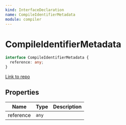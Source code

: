```yaml
---
kind: InterfaceDeclaration
name: CompileIdentifierMetadata
module: compiler
---
```


# CompileIdentifierMetadata

```ts
interface CompileIdentifierMetadata {
  reference: any;
}
```

[Link to repo](https://github.com/timdeschryver/angular/blob/master/packages/compiler/src/compile_metadata.ts#L79-L81)

## Properties

| Name      | Type  | Description |
| --------- | ----- | ----------- |
| reference | `any` |             |
